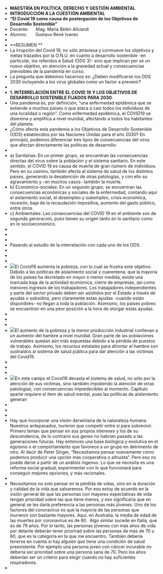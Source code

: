 - **MAESTRÍA EN POLÍTICA, DERECHO Y GESTIÓN
AMBIENTAL**
- **INTRODUCCIÓN A LA CUESTIÓN AMBIENTAL**
- **“El Covid 19 como causa de postergación de los
Objetivos de Desarrollo Sostenible”**
- Docente:      Mag. María Belén Aliciardi
- Alumno:       Gustavo René Ivanec
-   
- **RESUMEN **
- La irrupción del Covid 19, no sólo atraviesa y conmueve los objetivos
y metas trazados por la O.N.U. en cuanto a desarrollo sostenible -en
particular, los referidos a Salud (ODS 3)- sino que implican per se un
nuevo objetivo, en atención a la gravedad actual y consecuencias previsibles de la pandemia en curso.
- La pregunta que debemos hacernos es: ¿Deben modificarse los
ODS 2030 incluyendo a los virus globales como un factor a prevenir?
- 
- **1. INTERRELACIÓN ENTRE EL COVID 19 Y
LOS OBJETIVOS DE DESARROLLO SOSTENIBLE FIJADOS PARA 2030.**
- Una pandemia es, por definición, “una enfermedad epidémica que se extiende a muchos países o que ataca a casi todos los individuos de una localidad o región”. Como enfermedad epidémica,
el COVID19 se disemina y amplifica a nivel mundial, afectando a todos los habitantes
del planeta.
- ¿Cómo afecta esta pandemia a los Objetivos de Desarrollo
Sostenible (ODS) establecidos por las Naciones Unidas para el año 2030? En
principio, podemos diferenciar tres tipos de consecuencias del virus que afectan
directamente las políticas de desarrollo:
- 
- a) Sanitarias: En un primer grupo, se encuentran las consecuencias directas del virus sobre la población y el sistema sanitario. En este sentido, el COVID 19 es causa de muerte de gran número de individuos. Pero en su camino, también afecta al sistema de salud de los distintos países, generando la desatención de otras patologías, y con ello su agravamiento y -en muchos casos- también la muerte. 
- b) Económico-sociales: En un segundo grupo, se encuentran las consecuencias económicas y sociales de la enfermedad, contando aquí el aislamiento social, el desempleo y subempleo, crisis económica, recesión, baja de la recaudación impositiva, aumento del gasto público, entre otros.
- c) Ambientales: Las consecuencias del COVID 19 en el ambiente son de segunda generación, pues tienen su origen tanto en lo sanitario como en lo socioeconómico. 
- 
- 
- 
- Pasando al estudio de la interrelación con cada uno de los
ODS.
- 
- 
- 
- ![](file:///C:/Users/DRB50E~1.IVA/AppData/Local/Temp/msohtmlclip1/01/clip_image002.jpg)El Covid19 aumenta la pobreza, con lo
cual se frustra este objetivo. Debido a las políticas de aislamiento social y
cuarentena, que la mayoría de los países ha decretado en mayor o menor medida,
existe una marcada baja de la actividad económica, cierre de empresas, así como
menores ingresos de los trabajadores. Los trabajadores independientes y parte
del sector privado deben ser asistidos por el Estado a través de ayudas o
subsidios, pero claramente estas ayudas -cuando están disponibles- no llegan a
toda la población. Asimismo, los países pobres se encuentran en una peor
posición a la hora de otorgar estas ayudas.
- 
- 
- 
- ![](file:///C:/Users/DRB50E~1.IVA/AppData/Local/Temp/msohtmlclip1/01/clip_image004.jpg)El aumento de la pobreza y la menor producción
industrial conllevan a un aumento del hambre a nivel mundial. Gran parte de las
poblaciones vulnerables quedan aún más expuestas debido a la pérdida de puestos
de trabajo. Asimismo, los recursos estatales para afrontar el hambre son
sustraídos al sistema de salud pública para dar atención a las víctimas del
Covid19.
- 
- 
- 
- ![](file:///C:/Users/DRB50E~1.IVA/AppData/Local/Temp/msohtmlclip1/01/clip_image006.jpg)En este campo el Covid19 devasta el sistema
de salud, no sólo por la atención de sus víctimas, sino también impidiendo la
atención de otras patologías, con consecuencias impredecibles al momento.
Capítulo aparte requiere el ítem de salud mental, pues las políticas de
aislamiento generan
- 
- 
- 
- Hay que incorporar una visión darwiniana de la naturaleza
humana. Nuestros antepasados, tuvieron que competir entre sí para sobrevivir.
Primero tenían que pensar en sus propios intereses y los de su descendencia, de
lo contrario sus genes no habrían pasado a las generaciones futuras. Hay
entonces una base biológica y evolutiva en el egoísmo o el comportamiento que
favorece a un grupo en detrimento de otro. Al decir de Peter Singer, “Necesitamos
pensar nuevamente cómo podemos producir una opción más cooperativa o altruista”.
Pero eso no puede darse a partir de un análisis ingenuo. Lo que se necesita es
una reforma social gradual, experimentar con lo que funcionará para conseguir
mejores opciones, y más racionales.
- 
- Necesitamos no solo pensar en la pérdida de vidas, sino en la
duración y calidad de la vida que salvaremos. Por eso estoy de acuerdo en la
visión general de que las personas con mayores expectativas de vida tengan
prioridad sobre las que tiene menos, y eso significaría que en general se les
daría preferencia a las personas más jóvenes. Uno de los factores del
coronavirus es que la mayoría de las personas que murieron son bastante
mayores. Aquí, en Australia, la media de edad de las muertes por coronavirus es
de 80.  Algo similar sucede en Italia, que es de 79 años. Por lo tanto,
las personas jóvenes con más años de vida por delante deberán tener priorirad
sobre las personas de más de 70 u 80, que es la categoría en la que me encuentro.
También debería tenerse en cuenta si hay alguien que tiene una condición de
salud preexistente. Por ejemplo una persona joven con cáncer incurable no
debería ser prioridad sobre una persona sana de 70. Pero los años deberían ser
un criterio para elegir cuando no hay suficientes respiradores.
- 
